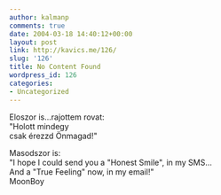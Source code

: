 ```yaml
---
author: kalmanp
comments: true
date: 2004-03-18 14:40:12+00:00
layout: post
link: http://kavics.me/126/
slug: '126'
title: No Content Found
wordpress_id: 126
categories:
- Uncategorized
---
```


Eloszor is...rajottem rovat:  
"Holott mindegy  
csak érezzd Önmagad!"




Masodszor is:  
"I hope I could send you a "Honest Smile", in my SMS...  
And a "True Feeling" now, in my email!"  
MoonBoy
